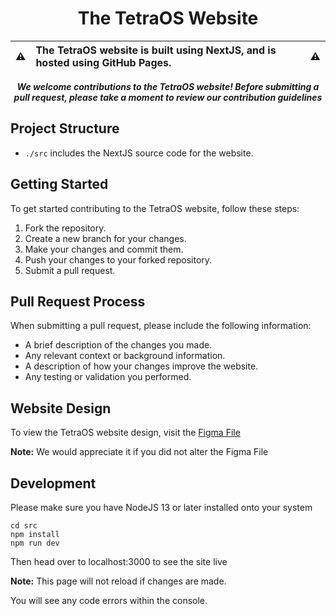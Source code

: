 <div align="center">
  
# The TetraOS Website

| :warning: | **The TetraOS website is built using NextJS, and is hosted using GitHub Pages.** <br> | :warning: |
| --------- | :--------------------------------------------------------------------------------------------------- | --------------------------------------------------------------------------------------------------------------------- |

***We welcome contributions to the TetraOS website! Before submitting a pull request, please take a moment to review our contribution guidelines***
</div>

## Project Structure 

- ```./src``` includes the NextJS source code for the website.

## Getting Started

To get started contributing to the TetraOS website, follow these steps:

  1. Fork the repository.
  2. Create a new branch for your changes.
  3. Make your changes and commit them.
  4. Push your changes to your forked repository.
  5. Submit a pull request.

## Pull Request Process

When submitting a pull request, please include the following information:

  - A brief description of the changes you made.
  - Any relevant context or background information.
  - A description of how your changes improve the website.
  - Any testing or validation you performed.

## Website Design

To view the TetraOS website design, visit the [Figma File](https://www.figma.com/file/1SsYTgOSnfoMm7mx6PVJbe/Website?type=design&node-id=0%3A1&mode=design&t=MYUiqFjrXAeqxPhU-1)

**Note:** We would appreciate it if you did not alter the Figma File


## Development

Please make sure you have NodeJS 13 or later installed onto your system

```
cd src
npm install
npm run dev
```
Then head over to localhost:3000 to see the site live

**Note:** This page will not reload if changes are made.

You will see any code errors within the console.
